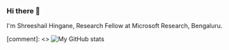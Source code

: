 ### Hi there 👋

I'm Shreeshail Hingane, Research Fellow at Microsoft Research, Bengaluru.

[comment]: <> ![My GitHub stats](https://github-readme-stats.vercel.app/api?username=hshreeshail&count_private=true&show_icons=true)
